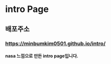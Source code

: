# intro Page

## 배포주소

### https://minbumkim0501.github.io/intro/

#### nasa 느낌으로 만든 intro page입니다.
